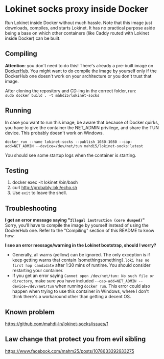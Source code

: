# Lokinet socks proxy inside Docker

Run Lokinet inside Docker without much hassle.
Note that this image just downloads, compiles, and starts Lokinet. It has no practical purpose aside being a base on which other containers (like Caddy routed with Lokinet inside Docker) can be built.

## Compiling

**Attention**: you don't need to do this! There's already a pre-built image on [DockerHub](https://hub.docker.com/r/mahdi5/lokinet-socks). You might want to do compile the image by yourself only if the DockerHub one doesn't work on your architecture or you don't trust that image.

After cloning the repository and CD-ing in the correct folder, run:   
`sudo docker build . -t mahdi5/lokinet-socks`

## Running

In case you want to run this image, be aware that because of Docker quirks, you have to give the container the NET_ADMIN privilege, and  share the TUN device.
This probably doesn't work on Windows.

`docker run --name lokinet-socks --publish 1080:1080 --cap-add=NET_ADMIN --device=/dev/net/tun mahdi5/lokinet-socks:latest`

You should see some startup logs when the container is starting.

## Testing

1. docker exec -it lokinet /bin/bash
2. curl http://probably.loki/echo.sh
3. Use `exit` to leave the shell.


## Troubleshooting

**I get an error message saying "`Illegal instruction (core dumped)`"**  
Sorry, you'll have to compile the image by yourself instead of using the DockerHub one. Refer to the "Compiling" section of this README to know how.

**I see an error message/warning in the Lokinet bootstrap, should I worry?**

- Generally, all warns (yellow) can be ignored. The only exception is if keep getting warns that contain [somethingsomething]`.loki has no first hop candidate` after 1:30 mins of runtime. You should consider restarting your container.
- If you get an error saying `Cannot open /dev/net/tun: No such file or directory`, make sure you have included `--cap-add=NET_ADMIN --device=/dev/net/tun` when running `docker run`. This error could also happen when trying to use this container in Windows, where I don't think there's a workaround other than getting a decent OS.


## Known problem
https://github.com/mahdi-ln/lokinet-socks/issues/1

## Law change that protect you from evil sibling
https://www.facebook.com/mahm25/posts/1078633392633275
